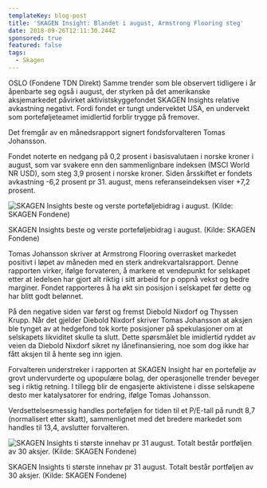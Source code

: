 ```yaml
---
templateKey: blog-post
title: 'SKAGEN Insight: Blandet i august, Armstrong Flooring steg'
date: 2018-09-26T12:11:30.244Z
sponsored: true
featured: false
tags:
  - Skagen
---
```

OSLO (Fondene TDN Direkt) Samme trender som ble observert tidligere i år åpenbarte seg også i august, der styrken på det amerikanske aksjemarkedet påvirket aktivistskyggefondet SKAGEN Insights relative avkastning negativt. Fordi fondet er tungt undervektet USA, en undervekt som porteføljeteamet imidlertid forblir trygge på fremover.



Det fremgår av en månedsrapport signert fondsforvalteren Tomas Johansson.



Fondet noterte en nedgang på 0,2 prosent i basisvalutaen i norske kroner i august, som var svakere enn den sammenlignbare indeksen (MSCI World NR USD), som steg 3,9 prosent i norske kroner. Siden årsskiftet er fondets avkastning -6,2 prosent pr 31. august, mens referanseindeksen viser +7,2 prosent.

![SKAGEN Insights beste og verste porteføljebidrag i august. (Kilde: SKAGEN Fondene)](/img/164.png)

<span class="image-caption">SKAGEN Insights beste og verste porteføljebidrag i august. (Kilde: SKAGEN Fondene)</span>

Tomas Johansson skriver at Armstrong Flooring overrasket markedet positivt i løpet av måneden med en sterk andrekvartalsrapport. Denne rapporten virker, ifølge forvateren, å markere et vendepunkt for selskapet etter at ledelsen har gjort alt riktig i sitt arbeid for p oppnå vekst og bedre marginer. Fondet rapporteres å ha økt sin posisjon i selskapet før dette og har blitt godt belønnet.



På den negative siden var først og fremst Diebold Nixdorf og Thyssen Krupp. Når det gjelder Diebold Nixdorf skriver Tomas Johansson at aksjen ble tynget av at hedgefond tok korte posisjoner på spekulasjoner om at selskapets likviditet skulle ta slutt. Dette spørsmålet ble imidlertid ryddet av veien da Diebold Nixdorf sikret ny lånefinansiering, noe som dog ikke har fått aksjen til å hente seg inn igjen.



Forvalteren understreker i rapporten at SKAGEN Insight har en portefølje av grovt undervurderte og upopulære bolag, der operasjonelle trender beveger seg i riktig retning. I tillegg blir de engasjerte aktivistene i disse selskapene desto mer katalysatorer for endring, ifølge Tomas Johansson.



Verdsettelsesmessig handles porteføljen for tiden til et P/E-tall på rundt 8,7 (normalisert etter skatt), sammenlignet med det bredere markedet som handles til 13,4, avslutter forvalteren.

![SKAGEN Insights ti største innehav pr 31 august. Totalt består portføljen av 30 aksjer. (Kilde: SKAGEN Fondene)](/img/165.png)

<span class="image-caption">SKAGEN Insights ti største innehav pr 31 august. Totalt består portføljen av 30 aksjer. (Kilde: SKAGEN Fondene)</span>
